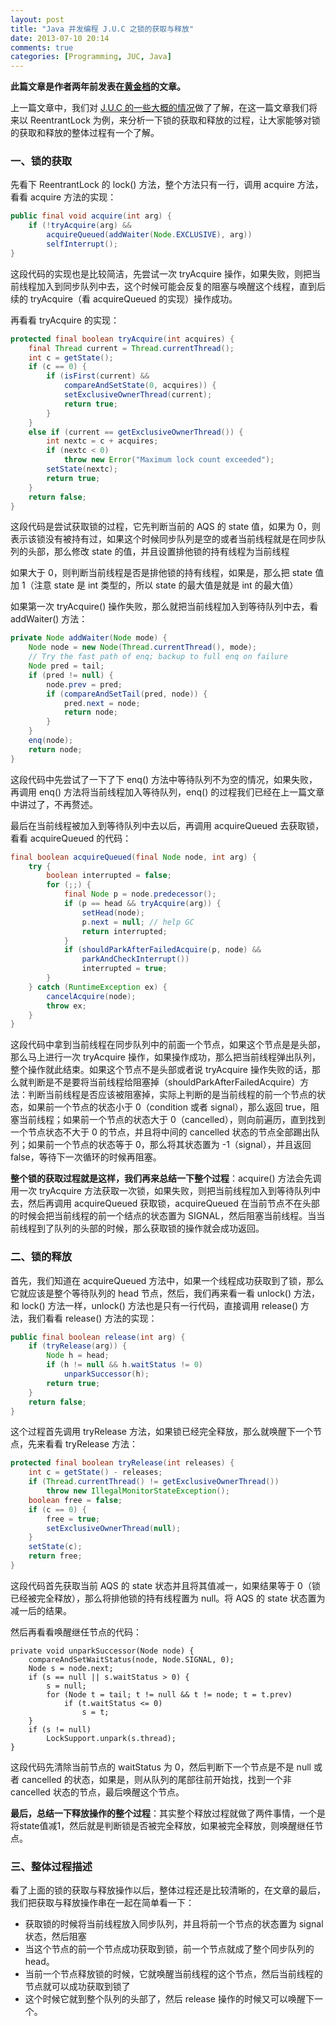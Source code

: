 ```yaml
---
layout: post
title: "Java 并发编程 J.U.C 之锁的获取与释放"
date: 2013-07-10 20:14
comments: true
categories: [Programming, JUC, Java]
---
```


**此篇文章是作者两年前发表在[黄金档](http://www.goldendoc.org/2011/06/lock_acquire_release/)的文章。**

上一篇文章中，我们对 [J.U.C 的一些大概的情况](http://www.goldendoc.org/2011/05/juc/)做了了解，在这一篇文章我们将来以 ReentrantLock 为例，来分析一下锁的获取和释放的过程，让大家能够对锁的获取和释放的整体过程有一个了解。

### 一、锁的获取

先看下 ReentrantLock 的 lock() 方法，整个方法只有一行，调用 acquire 方法，看看 acquire 方法的实现：

```java
public final void acquire(int arg) {
    if (!tryAcquire(arg) &&
        acquireQueued(addWaiter(Node.EXCLUSIVE), arg))
        selfInterrupt();
}
```

这段代码的实现也是比较简洁，先尝试一次 tryAcquire 操作，如果失败，则把当前线程加入到同步队列中去，这个时候可能会反复的阻塞与唤醒这个线程，直到后续的 tryAcquire（看 acquireQueued 的实现）操作成功。

再看看 tryAcquire 的实现：

```java
protected final boolean tryAcquire(int acquires) {
    final Thread current = Thread.currentThread();
    int c = getState();
    if (c == 0) {
        if (isFirst(current) &&
            compareAndSetState(0, acquires)) {
            setExclusiveOwnerThread(current);
            return true;
        }
    }
    else if (current == getExclusiveOwnerThread()) {
        int nextc = c + acquires;
        if (nextc < 0)
            throw new Error("Maximum lock count exceeded");
        setState(nextc);
        return true;
    }
    return false;
}
```

这段代码是尝试获取锁的过程，它先判断当前的 AQS 的 state 值，如果为 0，则表示该锁没有被持有过，如果这个时候同步队列是空的或者当前线程就是在同步队列的头部，那么修改 state 的值，并且设置排他锁的持有线程为当前线程

如果大于 0，则判断当前线程是否是排他锁的持有线程，如果是，那么把 state 值加 1（注意 state 是 int 类型的，所以 state 的最大值是就是 int 的最大值）

如果第一次 tryAcquire() 操作失败，那么就把当前线程加入到等待队列中去，看 addWaiter() 方法：

```java
private Node addWaiter(Node mode) {
    Node node = new Node(Thread.currentThread(), mode);
    // Try the fast path of enq; backup to full enq on failure
    Node pred = tail;
    if (pred != null) {
        node.prev = pred;
        if (compareAndSetTail(pred, node)) {
            pred.next = node;
            return node;
        }
    }
    enq(node);
    return node;
}
```

这段代码中先尝试了一下了下 enq() 方法中等待队列不为空的情况，如果失败，再调用 enq() 方法将当前线程加入等待队列，enq() 的过程我们已经在上一篇文章中讲过了，不再赘述。

最后在当前线程被加入到等待队列中去以后，再调用 acquireQueued 去获取锁，看看 acquireQueued 的代码：

```java
final boolean acquireQueued(final Node node, int arg) {
    try {
        boolean interrupted = false;
        for (;;) {
            final Node p = node.predecessor();
            if (p == head && tryAcquire(arg)) {
                setHead(node);
                p.next = null; // help GC
                return interrupted;
            }
            if (shouldParkAfterFailedAcquire(p, node) &&
                parkAndCheckInterrupt())
                interrupted = true;
        }
    } catch (RuntimeException ex) {
        cancelAcquire(node);
        throw ex;
    }
}
```

这段代码中拿到当前线程在同步队列中的前面一个节点，如果这个节点是是头部，那么马上进行一次 tryAcquire 操作，如果操作成功，那么把当前线程弹出队列，整个操作就此结束。如果这个节点不是头部或者说 tryAcquire 操作失败的话，那么就判断是不是要将当前线程给阻塞掉（shouldParkAfterFailedAcquire）方法：判断当前线程是否应该被阻塞掉，实际上判断的是当前线程的前一个节点的状态，如果前一个节点的状态小于 0（condition 或者 signal），那么返回 true，阻塞当前线程；如果前一个节点的状态大于 0（cancelled），则向前遍历，直到找到一个节点状态不大于 0 的节点，并且将中间的 cancelled 状态的节点全部踢出队列；如果前一个节点的状态等于 0，那么将其状态置为 -1（signal），并且返回 false，等待下一次循环的时候再阻塞。

**整个锁的获取过程就是这样，我们再来总结一下整个过程**：acquire() 方法会先调用一次 tryAcquire 方法获取一次锁，如果失败，则把当前线程加入到等待队列中去，然后再调用 acquireQueued 获取锁，acquireQueued 在当前节点不在头部的时候会把当前线程的前一个结点的状态置为 SIGNAL，然后阻塞当前线程。当当前线程到了队列的头部的时候，那么获取锁的操作就会成功返回。

### 二、锁的释放

首先，我们知道在 acquireQueued 方法中，如果一个线程成功获取到了锁，那么它就应该是整个等待队列的 head 节点，然后，我们再来看一看 unlock() 方法，和 lock() 方法一样，unlock() 方法也是只有一行代码，直接调用 release() 方法，我们看看 release() 方法的实现：

```java
public final boolean release(int arg) {
    if (tryRelease(arg)) {
        Node h = head;
        if (h != null && h.waitStatus != 0)
            unparkSuccessor(h);
        return true;
    }
    return false;
}
```

这个过程首先调用 tryRelease 方法，如果锁已经完全释放，那么就唤醒下一个节点，先来看看 tryRelease 方法：

```java
protected final boolean tryRelease(int releases) {
    int c = getState() - releases;
    if (Thread.currentThread() != getExclusiveOwnerThread())
        throw new IllegalMonitorStateException();
    boolean free = false;
    if (c == 0) {
        free = true;
        setExclusiveOwnerThread(null);
    }
    setState(c);
    return free;
}
```

这段代码首先获取当前 AQS 的 state 状态并且将其值减一，如果结果等于 0（锁已经被完全释放），那么将排他锁的持有线程置为 null。将 AQS 的 state 状态置为减一后的结果。

然后再看看唤醒继任节点的代码：

```
private void unparkSuccessor(Node node) {
    compareAndSetWaitStatus(node, Node.SIGNAL, 0);
    Node s = node.next;
    if (s == null || s.waitStatus > 0) {
        s = null;
        for (Node t = tail; t != null && t != node; t = t.prev)
            if (t.waitStatus <= 0)
                s = t;
    }
    if (s != null)
        LockSupport.unpark(s.thread);
}
```

这段代码先清除当前节点的 waitStatus 为 0，然后判断下一个节点是不是 null 或者 cancelled 的状态，如果是，则从队列的尾部往前开始找，找到一个非 cancelled 状态的节点，最后唤醒这个节点。

**最后，总结一下释放操作的整个过程**：其实整个释放过程就做了两件事情，一个是将state值减1，然后就是判断锁是否被完全释放，如果被完全释放，则唤醒继任节点。

### 三、整体过程描述

看了上面的锁的获取与释放操作以后，整体过程还是比较清晰的，在文章的最后，我们把获取与释放操作串在一起在简单看一下：

* 获取锁的时候将当前线程放入同步队列，并且将前一个节点的状态置为 signal 状态，然后阻塞
* 当这个节点的前一个节点成功获取到锁，前一个节点就成了整个同步队列的 head。
* 当前一个节点释放锁的时候，它就唤醒当前线程的这个节点，然后当前线程的节点就可以成功获取到锁了
* 这个时候它就到整个队列的头部了，然后 release 操作的时候又可以唤醒下一个。